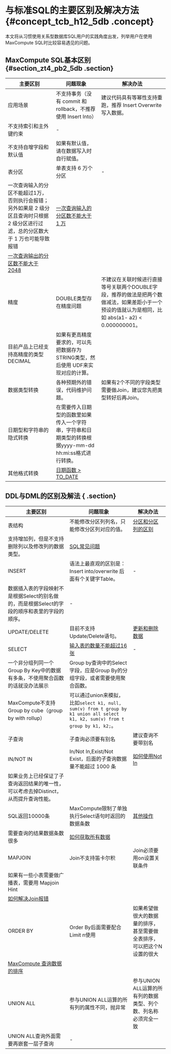 # 与标准SQL的主要区别及解决方法 {#concept_tcb_h12_5db .concept}

本文将从习惯使用关系型数据库SQL用户的实践角度出发，列举用户在使用 MaxCompute SQL时比较容易遇见的问题。

## MaxCompute SQL基本区别 {#section_zt4_pb2_5db .section}

|主要区别|问题现象|解决办法|
|----|----|----|
|应用场景|不支持事务（没有 commit 和 rollback，不推荐使用 Insert Into）|建议代码具有等幂性支持重跑，推荐 Insert Overwrite 写入数据。|
|不支持索引和主外键约束|-|
|不支持自增字段和默认值|如果有默认值，请在数据写入时自行赋值。|
|表分区|单表支持 6 万个分区|-|
|一次查询输入的分区不能超过1万，否则执行会报错；另外如果是 2 级分区且查询时只根据 2 级分区进行过滤，总的分区数大于 1 万也可能导致报错|[一次查询输入的分区数不能大于 1 万](https://help.aliyun.com/document_detail/43152.html)|
|[一次查询输出的分区数不能大于2048](https://help.aliyun.com/document_detail/44226.html)|
|精度|DOUBLE类型存在精度问题|不建议在关联时候进行直接等号关联两个DOUBLE字段，推荐的做法是把两个数做减法，如果差距小于一个预设的值就认为是相同，比如 abs\(a1- a2\) < 0.000000001。|
|目前产品上已经支持高精度的类型DECIMAL|如果有更高精度要求的，可以先把数据存为 STRING类型，然后使用 UDF来实现对应的计算。|
|数据类型转换|各种预期外的错误，代码维护问题。|如果有2个不同的字段类型需要做Join，建议您先把类型转好后再Join。|
|日期型和字符串的隐式转换|在需要传入日期型的函数里如果传入一个字符串，字符串和日期类型的转换根据yyyy-mm-dd hh:mi:ss格式进行转换。|
|其他格式转换|[日期函数 \> TO\_DATE](http://kb.aliyun-inc.com/kb/48974)|

## DDL与DML的区别及解法 { .section}

|主要区别|问题现象|解决办法|
|----|----|----|
|表结构|不能修改分区列列名，只能修改分区列对应的值。|[分区和分区列的区别](https://help.aliyun.com/knowledge_detail/40278.html)|
|支持增加列，但是不支持删除列以及修改列的数据类型。|[SQL常见问题](https://help.aliyun.com/knowledge_detail/40292.html)|
|INSERT|语法上最直观的区别是：Insert into/overwrite 后面有个关键字Table。|-|
|数据插入表的字段映射不是根据Select的别名做的，而是根据Select的字段的顺序和表里的字段的顺序。|-|
|UPDATE/DELETE|目前不支持Update/Delete语句。|[更新和删除数据](https://help.aliyun.com/knowledge_detail/40275.html)|
|SELECT|[输入表的数量不能超过16张](https://help.aliyun.com/knowledge_detail/44309.html)|-|
|一个非分组列同一个Group By Key中的数据有多条，不使用聚合函数的话就没办法展示|Group by查询中的Select字段，应是Group By的分组字段，或者需要使用聚合函数。|
|MaxCompute不支持Group by cube（group by with rollup）|可以通过union来模拟，比如`select k1, null, sum(v) from t group by k1 union all select k1, k2, sum(v) from t group by k1, k2;`。|
|子查询|子查询必须要有别名|建议查询不要带别名|
|IN/NOT IN|In/Not In,Exist/Not Exist，后面的子查询数据量不能超过 1000 条|[如何使用Not In](https://help.aliyun.com/knowledge_detail/40282.html)|
|如果业务上已经保证了子查询返回结果的唯一性，可以考虑去掉Distinct，从而提升查询性能。|
|SQL返回10000条|MaxCompute限制了单独执行Select语句时返回的数据条数|[其他操作](http://kb.aliyun-inc.com/kb/27834)|
|需要查询的结果数据条数很多|[如何获取所有数据](https://help.aliyun.com/knowledge_detail/40333.html)|
|MAPJOIN|Join不支持笛卡尔积|Join必须要用on设置关联条件|
|如果有一些小表需要做广播表，需要用 Mapjoin Hint|
|[如何解决Join报错](https://help.aliyun.com/knowledge_detail/40268.html)|
|ORDER BY|Order By后面需要配合Limit n使用|如果希望做很大的数据量的排序，甚至需要做全表排序，可以把这个N设置的很大|
|[MaxCompute 查询数据的排序](https://help.aliyun.com/knowledge_detail/40302.html)|
|UNION ALL|参与UNION ALL运算的所有列的属性不同，抛异常|参与UNION ALL运算的所有列的数据类型、列个数、列名称必须完全一致|
|UNION ALL查询外面需要再嵌套一层子查询|-|

